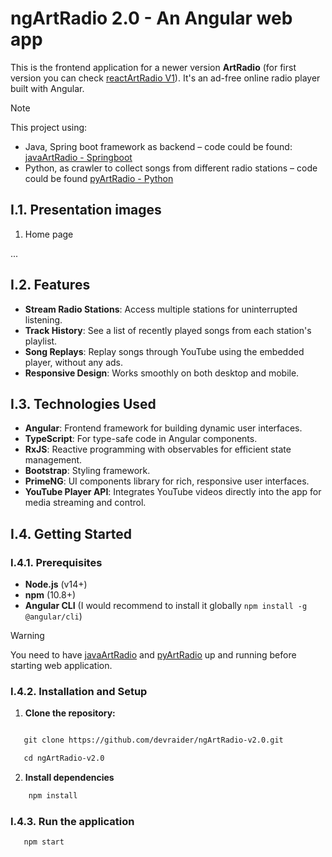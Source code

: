 # ngArtRadio 2.0 - An Angular web app



This is the frontend application for a newer version **ArtRadio** (for first version you can check [reactArtRadio V1](https://github.com/devraider/reactArtRadio-v1.0.0)).
It's an ad-free online radio player built with Angular. 
  
> [!note]
> This project using:
> - Java, Spring boot framework as backend – code could be found: [javaArtRadio - Springboot](https://github.com/devraider/javaArtRadio-v2.0)
>- Python, as crawler to collect songs from different radio stations – code could be found   [pyArtRadio - Python](https://github.com/devraider/pyArtRadio-v2.0)

## I.1. Presentation images

1. Home page

...

## I.2. Features

- **Stream Radio Stations**: Access multiple stations for uninterrupted listening.
- **Track History**: See a list of recently played songs from each station's playlist.
- **Song Replays**: Replay songs through YouTube using the embedded player, without any ads.
- **Responsive Design**: Works smoothly on both desktop and mobile.

## I.3. Technologies Used

- **Angular**: Frontend framework for building dynamic user interfaces.
- **TypeScript**: For type-safe code in Angular components.
- **RxJS**: Reactive programming with observables for efficient state management.
- **Bootstrap**: Styling framework.
- **PrimeNG**: UI components library for rich, responsive user interfaces.
- **YouTube Player API**: Integrates YouTube videos directly into the app for media streaming and control.

## I.4. Getting Started

### I.4.1. Prerequisites

- **Node.js** (v14+)
- **npm** (10.8+)
- **Angular CLI** (I would recommend to install it globally `npm install -g @angular/cli`)

> [!warning]
> You need to have [javaArtRadio](https://github.com/devraider/javaArtRadio-v2.0) and [pyArtRadio](https://github.com/devraider/pyArtRadio-v2.0) up and running before starting web application.
### I.4.2. Installation and Setup

1. **Clone the repository:**

```bash

   git clone https://github.com/devraider/ngArtRadio-v2.0.git

   cd ngArtRadio-v2.0

```
2. **Install dependencies**

```bash
    npm install
```

### I.4.3. Run the application
```bash
   npm start
```